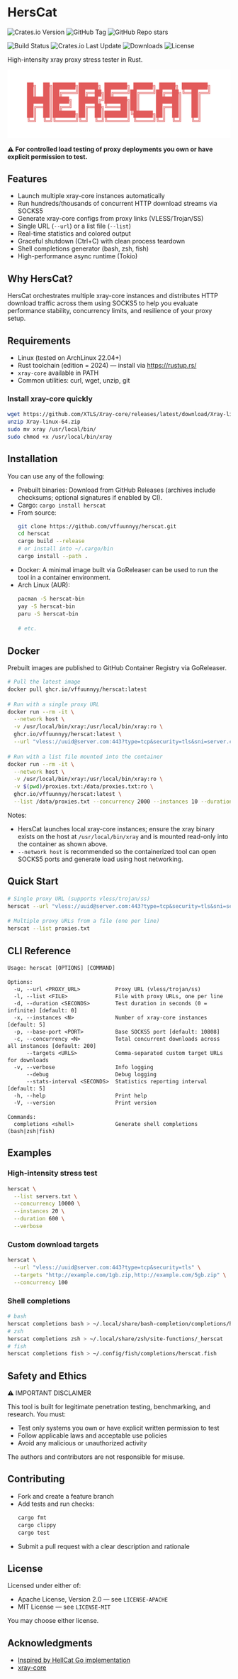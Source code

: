 # HersCat

![Crates.io Version](https://img.shields.io/crates/v/herscat) ![GitHub Tag](https://img.shields.io/github/v/tag/vffuunnyy/herscat) ![GitHub Repo stars](https://img.shields.io/github/stars/vffuunnyy/herscat)

![Build Status](https://img.shields.io/github/actions/workflow/status/vffuunnyy/herscat/release.yml) ![Crates.io Last Update](https://img.shields.io/crates/last-update/herscat)
![Downloads](https://img.shields.io/crates/d/herscat) ![License](https://img.shields.io/crates/l/herscat)

High-intensity xray proxy stress tester in Rust.

<p align="center">
  <img src="assets/logo.png" alt="HersCat Logo"/>
</p>

**⚠️ For controlled load testing of proxy deployments you own or have explicit permission to test.**

## Features

- Launch multiple xray-core instances automatically
- Run hundreds/thousands of concurrent HTTP download streams via SOCKS5
- Generate xray-core configs from proxy links (VLESS/Trojan/SS)
- Single URL (`--url`) or a list file (`--list`)
- Real-time statistics and colored output
- Graceful shutdown (Ctrl+C) with clean process teardown
- Shell completions generator (bash, zsh, fish)
- High-performance async runtime (Tokio)

## Why HersCat?

HersCat orchestrates multiple xray-core instances and distributes HTTP download traffic across them using SOCKS5 to help you evaluate performance stability, concurrency limits, and resilience of your proxy setup.

## Requirements

- Linux (tested on ArchLinux 22.04+)
- Rust toolchain (edition = 2024) — install via https://rustup.rs/
- `xray-core` available in PATH
- Common utilities: curl, wget, unzip, git

### Install xray-core quickly

```bash
wget https://github.com/XTLS/Xray-core/releases/latest/download/Xray-linux-64.zip
unzip Xray-linux-64.zip
sudo mv xray /usr/local/bin/
sudo chmod +x /usr/local/bin/xray
```

## Installation

You can use any of the following:

- Prebuilt binaries: Download from GitHub Releases (archives include checksums; optional signatures if enabled by CI).
- Cargo: `cargo install herscat`
- From source:
  ```bash
  git clone https://github.com/vffuunnyy/herscat.git
  cd herscat
  cargo build --release
  # or install into ~/.cargo/bin
  cargo install --path .
  ```
- Docker: A minimal image built via GoReleaser can be used to run the tool in a container environment.
- Arch Linux (AUR):
  ```bash
  pacman -S herscat-bin
  yay -S herscat-bin
  paru -S herscat-bin

  # etc.
  ```

## Docker

Prebuilt images are published to GitHub Container Registry via GoReleaser.

```bash
# Pull the latest image
docker pull ghcr.io/vffuunnyy/herscat:latest

# Run with a single proxy URL
docker run --rm -it \
  --network host \
  -v /usr/local/bin/xray:/usr/local/bin/xray:ro \
  ghcr.io/vffuunnyy/herscat:latest \
  --url "vless://uuid@server.com:443?type=tcp&security=tls&sni=server.com"

# Run with a list file mounted into the container
docker run --rm -it \
  --network host \
  -v /usr/local/bin/xray:/usr/local/bin/xray:ro \
  -v $(pwd)/proxies.txt:/data/proxies.txt:ro \
  ghcr.io/vffuunnyy/herscat:latest \
  --list /data/proxies.txt --concurrency 2000 --instances 10 --duration 300
```

Notes:
- HersCat launches local xray-core instances; ensure the xray binary exists on the host at `/usr/local/bin/xray` and is mounted read-only into the container as shown above.
- `--network host` is recommended so the containerized tool can open SOCKS5 ports and generate load using host networking.

## Quick Start

```bash
# Single proxy URL (supports vless/trojan/ss)
herscat --url "vless://uuid@server.com:443?type=tcp&security=tls&sni=server.com"

# Multiple proxy URLs from a file (one per line)
herscat --list proxies.txt
```

## CLI Reference

```text
Usage: herscat [OPTIONS] [COMMAND]

Options:
  -u, --url <PROXY_URL>           Proxy URL (vless/trojan/ss)
  -l, --list <FILE>               File with proxy URLs, one per line
  -d, --duration <SECONDS>        Test duration in seconds (0 = infinite) [default: 0]
  -x, --instances <N>             Number of xray-core instances [default: 5]
  -p, --base-port <PORT>          Base SOCKS5 port [default: 10808]
  -c, --concurrency <N>           Total concurrent downloads across all instances [default: 200]
      --targets <URLS>            Comma-separated custom target URLs for downloads
  -v, --verbose                   Info logging
      --debug                     Debug logging
      --stats-interval <SECONDS>  Statistics reporting interval [default: 5]
  -h, --help                      Print help
  -V, --version                   Print version

Commands:
  completions <shell>             Generate shell completions (bash|zsh|fish)
```

## Examples

### High-intensity stress test

```bash
herscat \
  --list servers.txt \
  --concurrency 10000 \
  --instances 20 \
  --duration 600 \
  --verbose
```

### Custom download targets

```bash
herscat \
  --url "vless://uuid@server.com:443?type=tcp&security=tls" \
  --targets "http://example.com/1gb.zip,http://example.com/5gb.zip" \
  --concurrency 100
```

### Shell completions

```bash
# bash
herscat completions bash > ~/.local/share/bash-completion/completions/herscat
# zsh
herscat completions zsh > ~/.local/share/zsh/site-functions/_herscat
# fish
herscat completions fish > ~/.config/fish/completions/herscat.fish
```

## Safety and Ethics

⚠️ IMPORTANT DISCLAIMER

This tool is built for legitimate penetration testing, benchmarking, and research. You must:
- Test only systems you own or have explicit written permission to test
- Follow applicable laws and acceptable use policies
- Avoid any malicious or unauthorized activity

The authors and contributors are not responsible for misuse.

## Contributing

- Fork and create a feature branch
- Add tests and run checks:
  ```bash
  cargo fmt
  cargo clippy
  cargo test
  ```
- Submit a pull request with a clear description and rationale

## License

Licensed under either of:
- Apache License, Version 2.0 — see `LICENSE-APACHE`
- MIT License — see `LICENSE-MIT`

You may choose either license.

## Acknowledgments

- [Inspired by HellCat Go implementation](https://github.com/hellcat443/hellcat)
- [xray-core](https://github.com/XTLS/Xray-core)
